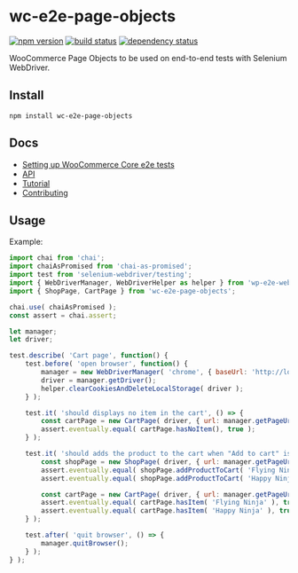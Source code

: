 wc-e2e-page-objects
===================

[![npm version](https://img.shields.io/npm/v/wc-e2e-page-objects.svg?style=flat)](https://www.npmjs.com/package/wc-e2e-page-objects)
[![build status](https://api.travis-ci.org/woocommerce/wc-e2e-page-objects.svg)](http://travis-ci.org/woocommerce/wc-e2e-page-objects)
[![dependency status](https://david-dm.org/woocommerce/wc-e2e-page-objects.svg)](https://david-dm.org/woocommerce/wc-e2e-page-objects)

WooCommerce Page Objects to be used on end-to-end tests with Selenium WebDriver.

## Install

```
npm install wc-e2e-page-objects
```

## Docs
- [Setting up WooCommerce Core e2e tests](https://github.com/woocommerce/woocommerce/wiki/End-to-end-Testing)
- [API](https://woocommerce.github.io/wc-e2e-page-objects/wc-e2e-page-objects/0.3.0/index.html)
- [Tutorial](https://woocommerce.github.io/wc-e2e-page-objects/wc-e2e-page-objects/0.3.0/tutorial-overview.html)
- [Contributing](./.github/CONTRIBUTING.md)

## Usage

Example:
~~~js
import chai from 'chai';
import chaiAsPromised from 'chai-as-promised';
import test from 'selenium-webdriver/testing';
import { WebDriverManager, WebDriverHelper as helper } from 'wp-e2e-webdriver';
import { ShopPage, CartPage } from 'wc-e2e-page-objects';

chai.use( chaiAsPromised );
const assert = chai.assert;

let manager;
let driver;

test.describe( 'Cart page', function() {
	test.before( 'open browser', function() {
		manager = new WebDriverManager( 'chrome', { baseUrl: 'http://local.wordpress.dev' } );
		driver = manager.getDriver();
		helper.clearCookiesAndDeleteLocalStorage( driver );
	} );

	test.it( 'should displays no item in the cart', () => {
		const cartPage = new CartPage( driver, { url: manager.getPageUrl( '/cart' ) } );
		assert.eventually.equal( cartPage.hasNoItem(), true );
	} );

	test.it( 'should adds the product to the cart when "Add to cart" is clicked', () => {
		const shopPage = new ShopPage( driver, { url: manager.getPageUrl( '/shop' ) } );
		assert.eventually.equal( shopPage.addProductToCart( 'Flying Ninja' ), true );
		assert.eventually.equal( shopPage.addProductToCart( 'Happy Ninja' ), true );

		const cartPage = new CartPage( driver, { url: manager.getPageUrl( '/cart' ) } );
		assert.eventually.equal( cartPage.hasItem( 'Flying Ninja' ), true );
		assert.eventually.equal( cartPage.hasItem( 'Happy Ninja' ), true );
	} );

	test.after( 'quit browser', () => {
		manager.quitBrowser();
	} );
} );
~~~
